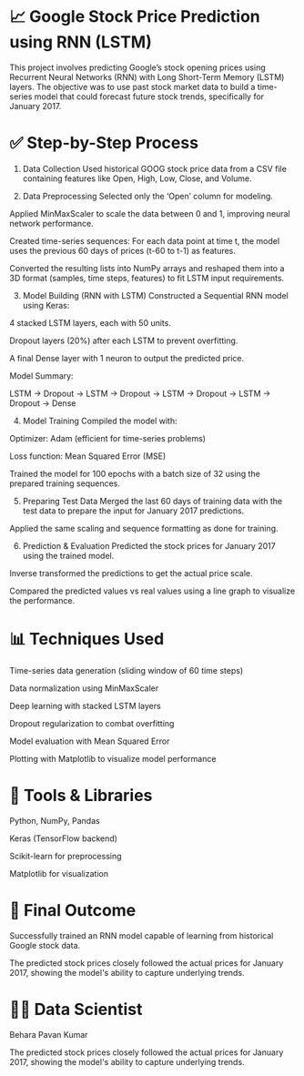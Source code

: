 # 📈 Google Stock Price Prediction using RNN (LSTM)
This project involves predicting Google’s stock opening prices using Recurrent Neural Networks (RNN) with Long Short-Term Memory (LSTM) layers. The objective was to use past stock market data to build a time-series model that could forecast future stock trends, specifically for January 2017.

# ✅ Step-by-Step Process
1. Data Collection
Used historical GOOG stock price data from a CSV file containing features like Open, High, Low, Close, and Volume.

2. Data Preprocessing
Selected only the ‘Open’ column for modeling.

Applied MinMaxScaler to scale the data between 0 and 1, improving neural network performance.

Created time-series sequences: For each data point at time t, the model uses the previous 60 days of prices (t-60 to t-1) as features.

Converted the resulting lists into NumPy arrays and reshaped them into a 3D format (samples, time steps, features) to fit LSTM input requirements.

3. Model Building (RNN with LSTM)
Constructed a Sequential RNN model using Keras:

4 stacked LSTM layers, each with 50 units.

Dropout layers (20%) after each LSTM to prevent overfitting.

A final Dense layer with 1 neuron to output the predicted price.

Model Summary:

LSTM → Dropout → LSTM → Dropout → LSTM → Dropout → LSTM → Dropout → Dense

4. Model Training
Compiled the model with:

Optimizer: Adam (efficient for time-series problems)

Loss function: Mean Squared Error (MSE)

Trained the model for 100 epochs with a batch size of 32 using the prepared training sequences.

5. Preparing Test Data
Merged the last 60 days of training data with the test data to prepare the input for January 2017 predictions.

Applied the same scaling and sequence formatting as done for training.

6. Prediction & Evaluation
Predicted the stock prices for January 2017 using the trained model.

Inverse transformed the predictions to get the actual price scale.

Compared the predicted values vs real values using a line graph to visualize the performance.

# 📊 Techniques Used
Time-series data generation (sliding window of 60 time steps)

Data normalization using MinMaxScaler

Deep learning with stacked LSTM layers

Dropout regularization to combat overfitting

Model evaluation with Mean Squared Error

Plotting with Matplotlib to visualize model performance

# 🧠 Tools & Libraries
Python, NumPy, Pandas

Keras (TensorFlow backend)

Scikit-learn for preprocessing

Matplotlib for visualization

# 🎯 Final Outcome
Successfully trained an RNN model capable of learning from historical Google stock data.

The predicted stock prices closely followed the actual prices for January 2017, showing the model's ability to capture underlying trends.

# 🙌🏻 Data Scientist 
Behara Pavan Kumar

The predicted stock prices closely followed the actual prices for January 2017, showing the model's ability to capture underlying trends.
